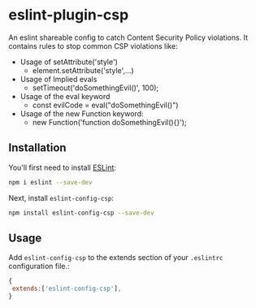 # eslint-plugin-csp

An eslint shareable config to catch Content Security Policy violations.
It contains rules to stop common CSP violations like:
* Usage of setAttribute('style')
    * element.setAttribute('style',...)
* Usage of Implied evals 
    * setTimeout('doSomethingEvil()', 100);
* Usage of the eval keyword
    * const evilCode = eval("doSomethingEvil()")
* Usage of the new Function keyword:
    * new Function('function doSomethingEvil(){}');

## Installation

You'll first need to install [ESLint](https://eslint.org/):

```sh
npm i eslint --save-dev
```

Next, install `eslint-config-csp`:

```sh
npm install eslint-config-csp --save-dev
```

## Usage

Add `eslint-config-csp` to the extends section of your `.eslintrc` configuration file.:

```js
{
 extends:['eslint-config-csp'],
}
```



